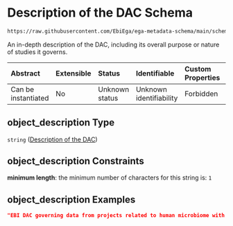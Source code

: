 # Description of the DAC Schema

```txt
https://raw.githubusercontent.com/EbiEga/ega-metadata-schema/main/schemas/EGA.DAC.json#/properties/object_description
```

An in-depth description of the DAC, including its overall purpose or nature of studies it governs.

| Abstract            | Extensible | Status         | Identifiable            | Custom Properties | Additional Properties | Access Restrictions | Defined In                                                             |
| :------------------ | :--------- | :------------- | :---------------------- | :---------------- | :-------------------- | :------------------ | :--------------------------------------------------------------------- |
| Can be instantiated | No         | Unknown status | Unknown identifiability | Forbidden         | Allowed               | none                | [EGA.DAC.json\*](../../../schemas/EGA.DAC.json "open original schema") |

## object\_description Type

`string` ([Description of the DAC](ega-8-properties-description-of-the-dac.md))

## object\_description Constraints

**minimum length**: the minimum number of characters for this string is: `1`

## object\_description Examples

```json
"EBI DAC governing data from projects related to human microbiome with data provenance..."
```
